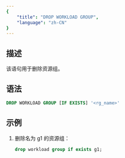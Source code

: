 ```yaml
---
{
    "title": "DROP WORKLOAD GROUP",
    "language": "zh-CN"
}
---
```


## 描述

该语句用于删除资源组。


## 语法

```sql
DROP WORKLOAD GROUP [IF EXISTS] '<rg_name>'
```

## 示例

1. 删除名为 g1 的资源组：
    
    ```sql
    drop workload group if exists g1;
    ```
